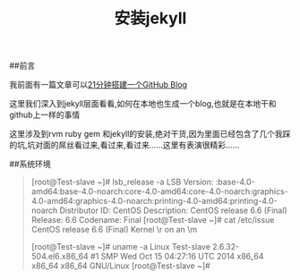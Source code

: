 ﻿---
layout: default
title: 安装jekyll 
---

##前言

我前面有一篇文章可以[21分钟搭建一个GitHub Blog](http://wilmosfang.github.io/blog/2015/03/02/build-a-githubblog-in-21minutes.html)

这里我们深入到jekyll层面看看,如何在本地也生成一个blog,也就是在本地干和github上一样的事情

这里涉及到rvm ruby gem 和jekyll的安装,绝对干货,因为里面已经包含了几个我踩的坑,坑对面的屌丝看过来,看过来,看过来……这里有表演很精彩……


##系统环境

>[root@Test-slave ~]# lsb_release  -a 
>LSB Version:	:base-4.0-amd64:base-4.0-noarch:core-4.0-amd64:core-4.0-noarch:graphics-4.0-amd64:graphics-4.0-noarch:printing-4.0-amd64:printing-4.0-noarch
>Distributor ID:	CentOS
>Description:	CentOS release 6.6 (Final)
>Release:	6.6
>Codename:	Final
>[root@Test-slave ~]# cat /etc/issue
>CentOS release 6.6 (Final)
>Kernel \r on an \m
>
>[root@Test-slave ~]# uname -a 
>Linux Test-slave 2.6.32-504.el6.x86_64 #1 SMP Wed Oct 15 04:27:16 UTC 2014 x86_64 x86_64 x86_64 GNU/Linux
>[root@Test-slave ~]# 


